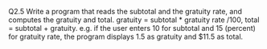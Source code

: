 Q2.5 Write a program that reads the subtotal and the gratuity rate, 
and computes the gratuity and total. gratuity = subtotal * gratuity rate /100, total = subtotal + gratuity. 
e.g. if the user enters 10 for subtotal and 15 (percent) for gratuity rate, the program displays 1.5 as gratuity and $11.5 as total.